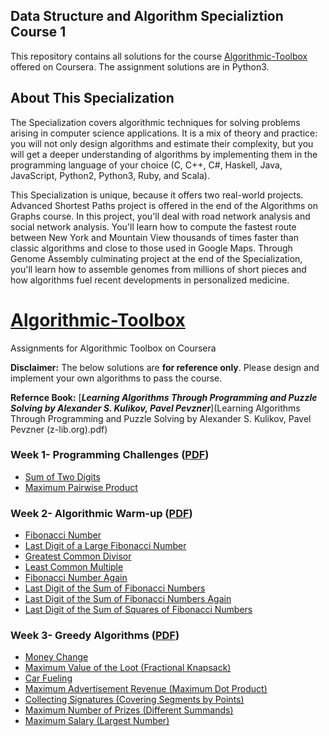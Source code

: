 ## Data Structure and Algorithm Specializtion Course 1
This repository contains all solutions for the course [Algorithmic-Toolbox](https://www.coursera.org/learn/algorithmic-toolbox) offered on Coursera. The assignment solutions are in Python3.
## About This Specialization

The Specialization covers algorithmic techniques for solving problems arising in computer science applications. It is a mix of theory and practice: you will not only design algorithms and estimate their complexity, but you will get a deeper understanding of algorithms by implementing them in the programming language of your choice (C, C++, C#, Haskell, Java, JavaScript, Python2, Python3, Ruby, and Scala).

This Specialization is unique, because it offers two real-world projects. Advanced Shortest Paths project is offered in the end of the Algorithms on Graphs course. In this project, you'll deal with road network analysis and social network analysis. You'll learn how to compute the fastest route between New York and Mountain View thousands of times faster than classic algorithms and close to those used in Google Maps. Through Genome Assembly culminating project at the end of the Specialization, you'll learn how to assemble genomes from millions of short pieces and how algorithms fuel recent developments in personalized medicine.

# [Algorithmic-Toolbox](https://www.coursera.org/learn/algorithmic-toolbox) </br>
Assignments for Algorithmic Toolbox on Coursera

**Disclaimer:** The below solutions are **for reference only**. Please design and implement your own algorithms to pass the course.

**Refernce Book:** [***Learning Algorithms Through Programming and Puzzle Solving by Alexander S. Kulikov, Pavel Pevzner***](Learning Algorithms Through Programming and Puzzle Solving by Alexander S. Kulikov, Pavel Pevzner (z-lib.org).pdf)

### Week 1- Programming Challenges ([PDF](/week1_programming_challenges/week1_programming_challenges.pdf))

- [Sum of Two Digits](/week1_programming_challenges/1_sum_of_two_digits/APlusB.py)
- [Maximum Pairwise Product](/week1_programming_challenges/2_maximum_pairwise_product/max_pairwise_product.py)

### Week 2- Algorithmic Warm-up ([PDF](/week2_algorithmic_warmup/week2_algorithmic_warmup.pdf))

- [Fibonacci Number](week2_algorithmic_warmup/1_fibonacci_number/fibonacci.py)
- [Last Digit of a Large Fibonacci Number](week2_algorithmic_warmup/2_last_digit_of_fibonacci_number/fibonacci_last_digit.py)
- [Greatest Common Divisor](week2_algorithmic_warmup/3_greatest_common_divisor/gcd.py)
- [Least Common Multiple](week2_algorithmic_warmup/4_least_common_multiple/lcm.py)
- [Fibonacci Number Again](week2_algorithmic_warmup/5_fibonacci_number_again/fibonacci_huge.py)
- [Last Digit of the Sum of Fibonacci Numbers](week2_algorithmic_warmup/6_last_digit_of_the_sum_of_fibonacci_numbers/fibonacci_sum_last_digit.py)
- [Last Digit of the Sum of Fibonacci Numbers Again](week2_algorithmic_warmup/7_last_digit_of_the_sum_of_fibonacci_numbers_again/fibonacci_partial_sum.py)
- [Last Digit of the Sum of Squares of Fibonacci Numbers](week2_algorithmic_warmup/8_last_digit_of_the_sum_of_squares_of_fibonacci_numbers/fibonacci_sum_squares.py)

### Week 3- Greedy Algorithms ([PDF](week3_greedy_algorithms/week3_greedy_algorithms.pdf))

- [Money Change](week3_greedy_algorithms/1_money_change/change.py)
- [Maximum Value of the Loot (Fractional Knapsack)](week3_greedy_algorithms/2_maximum_value_of_the_loot/fractional_knapsack.py)
- [Car Fueling](week3_greedy_algorithms/3_car_fueling/car_fueling.py)
- [Maximum Advertisement Revenue (Maximum Dot Product)](week3_greedy_algorithms/4_maximum_advertisement_revenue/dot_product.py)
- [Collecting Signatures (Covering Segments by Points)](week3_greedy_algorithms/5_collecting_signatures/covering_segments.py)
- [Maximum Number of Prizes (Different Summands)](week3_greedy_algorithms/6_maximum_number_of_prizes/different_summands.py)
- [Maximum Salary (Largest Number)](week3_greedy_algorithms/7_maximum_salary/largest_number.py)




